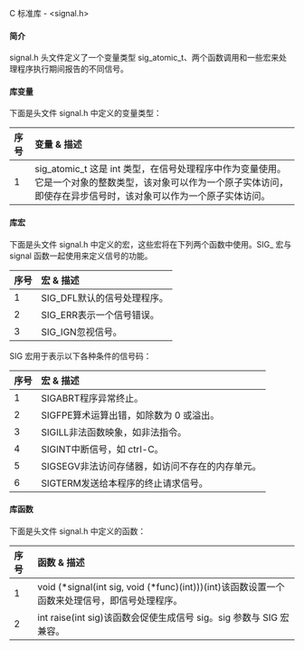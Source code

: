 C 标准库 - <signal.h>
 
#### 简介

 signal.h 头文件定义了一个变量类型 sig_atomic_t、两个函数调用和一些宏来处理程序执行期间报告的不同信号。

 
#### 库变量

 下面是头文件 signal.h 中定义的变量类型：

 

|序号|变量 &amp; 描述|
|:--|:--|
|1|sig_atomic_t 这是 int 类型，在信号处理程序中作为变量使用。它是一个对象的整数类型，该对象可以作为一个原子实体访问，即使存在异步信号时，该对象可以作为一个原子实体访问。|


#### 库宏

 下面是头文件 signal.h 中定义的宏，这些宏将在下列两个函数中使用。SIG_ 宏与 signal 函数一起使用来定义信号的功能。

 

|序号|宏 &amp; 描述|
|:--|:--|
|1 |SIG_DFL默认的信号处理程序。|
|2 |SIG_ERR表示一个信号错误。|
|3 |SIG_IGN忽视信号。|

SIG 宏用于表示以下各种条件的信号码：

 

|序号|宏 &amp; 描述|
|:--|:--|
|1 |SIGABRT程序异常终止。|
|2 |SIGFPE算术运算出错，如除数为 0 或溢出。|
|3 |SIGILL非法函数映象，如非法指令。|
|4 |SIGINT中断信号，如 ctrl-C。|
|5 |SIGSEGV非法访问存储器，如访问不存在的内存单元。|
|6 |SIGTERM发送给本程序的终止请求信号。|


#### 库函数

 下面是头文件 signal.h 中定义的函数：

 

|序号|函数 &amp; 描述|
|:--|:--|
|1|void (*signal(int sig, void (*func)(int)))(int)该函数设置一个函数来处理信号，即信号处理程序。|
|2|int raise(int sig)该函数会促使生成信号 sig。sig 参数与 SIG 宏兼容。|



